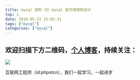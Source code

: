 ```yaml
---
title: mysql 进阶（5）mysql 高可用架构设计
top: 1
date: 2016-05-22 15:02:31
tags: ["mysql"]
categories: ["mysql"]
---
```


## 欢迎扫描下方二维码，[个人博客](https://www.phpst.cn)，持续关注：

![](https://ww1.sinaimg.cn/large/a616b9a4gy1g4xzv954a4j20760763yo.jpg)

互联网工程师（id:phpstcn），我们一起学习，一起进步
